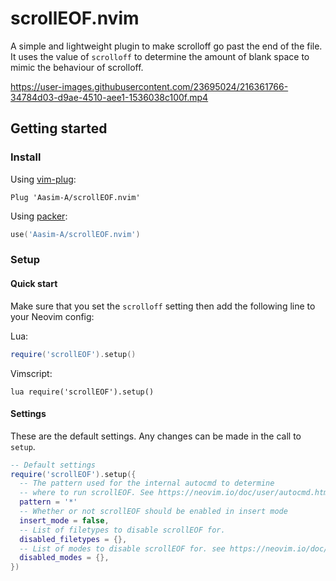 scrollEOF.nvim
==============
A simple and lightweight plugin to make scrolloff go past the end of the file. It uses the value of `scrolloff` to determine the amount of blank space to mimic the behaviour of scrolloff.

https://user-images.githubusercontent.com/23695024/216361766-34784d03-d9ae-4510-aee1-1536038c100f.mp4

Getting started
---------------
### Install

Using [vim-plug](https://github.com/junegunn/vim-plug):
```vim
Plug 'Aasim-A/scrollEOF.nvim'
```
Using [packer](https://github.com/wbthomason/packer.nvim):
```lua
use('Aasim-A/scrollEOF.nvim')
```

### Setup
#### Quick start
Make sure that you set the `scrolloff` setting then add the following line to your Neovim config:

Lua:
```lua
require('scrollEOF').setup()
```
Vimscript:
```vim
lua require('scrollEOF').setup()
```
#### Settings
These are the default settings. Any changes can be made in the call to `setup`.
```lua
-- Default settings
require('scrollEOF').setup({
  -- The pattern used for the internal autocmd to determine
  -- where to run scrollEOF. See https://neovim.io/doc/user/autocmd.html#autocmd-pattern
  pattern = '*'
  -- Whether or not scrollEOF should be enabled in insert mode
  insert_mode = false,
  -- List of filetypes to disable scrollEOF for.
  disabled_filetypes = {},
  -- List of modes to disable scrollEOF for. see https://neovim.io/doc/user/builtin.html#mode() for available modes.
  disabled_modes = {},
})
```
